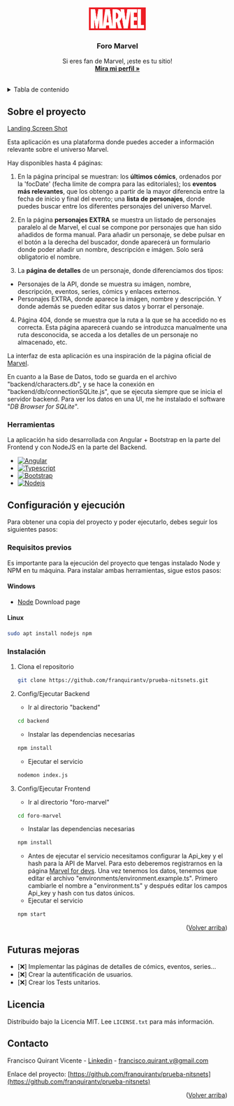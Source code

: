 <a name="readme-top"></a>


<!-- PROJECT LOGO -->
<br />
<div align="center">
  <a href="https://github.com/franquirantv/prueba-nitsnets">
    <img src="foro-marvel\src\assets\Marvel_Logo.svg.png" alt="Logo" width="130" height="52">
  </a>

  <h3 align="center">Foro Marvel</h3>

  <p align="center">
    Si eres fan de Marvel, ¡este es tu sitio!
    <br />
    <a href="https://linkedin.com/in/francisco-quirant-vicente"><strong>Mira mi perfil »</strong></a>
    <br />
    <br />
  </p>
</div>

<!-- TABLE OF CONTENTS -->
<details>
  <summary>Tabla de contenido</summary>
  <ol>
    <li>
      <a href="#sobre-el-proyecto">Sobre el proyecto</a>
      <ul>
        <li><a href="#herramientas">Herramientas</a></li>
      </ul>
    </li>
    <li>
      <a href="#configuracion-y-ejecucion">Configuración y ejecución</a>
      <ul>
        <li><a href="#requisitos-previos">Requisitos previos</a></li>
        <li><a href="#instalacion">Instalación</a></li>
      </ul>
    </li>
    <li><a href="#futuras-mejoras">Futuras mejoras</a></li>
    <li><a href="#licencia">Licencia</a></li>
    <li><a href="#contacto">Contacto</a></li>
  </ol>
</details>

<!-- ABOUT THE PROJECT -->
## Sobre el proyecto

[Landing Screen Shot][landing-screenshot]

Esta aplicación es una plataforma donde puedes acceder a información relevante sobre el universo Marvel.

Hay disponibles hasta 4 páginas:

1. En la página principal se muestran: los **últimos cómics**, ordenados por la 'focDate' (fecha límite de compra para las editoriales); los **eventos más relevantes**, que los obtengo a partir de la mayor diferencia entre la fecha de inicio y final del evento; una **lista de personajes**, donde puedes buscar entre los diferentes personajes del universo Marvel.

2. En la página **personajes EXTRA** se muestra un listado de personajes paralelo al de Marvel, el cual se compone por personajes que han sido añadidos de forma manual. Para añadir un personaje, se debe pulsar en el botón a la derecha del buscador, donde aparecerá un formulario donde poder añadir un nombre, descripción e imágen. Solo será obligatorio el nombre.

3. La **página de detalles** de un personaje, donde diferenciamos dos tipos:
  - Personajes de la API, donde se muestra su imágen, nombre, descripción, eventos, series, cómics y enlaces externos.
  - Personajes EXTRA, donde aparece la imágen, nombre y descripción. Y donde además se pueden editar sus datos y borrar el personaje. 

4. Página 404, donde se muestra que la ruta a la que se ha accedido no es correcta. Esta página aparecerá cuando se introduzca manualmente una ruta desconocida, se acceda a los detalles de un personaje no almacenado, etc.

La interfaz de esta aplicación es una inspiración de la página oficial de [Marvel](https://marvel.com).

En cuanto a la Base de Datos, todo se guarda en el archivo "backend/characters.db", y se hace la conexión en "backend/db/connectionSQLite.js", que se ejecuta siempre que se inicia el servidor backend. 
Para ver los datos en una UI, me he instalado el software "_DB Browser for SQLite_". 

### Herramientas

La aplicación ha sido desarrollada con Angular + Bootstrap en la parte del Frontend y con NodeJS en la parte del Backend.

* [![Angular][Angular.io]][Angular-url]
* [![Typescript][Typescript]][Typescript-url]
* [![Bootstrap][Bootstrap.com]][Bootstrap-url]
* [![Nodejs][Nodejs.org]][Nodejs-url]

<!-- GETTING STARTED -->
## Configuración y ejecución

Para obtener una copia del proyecto y poder ejecutarlo, debes seguir los siguientes pasos:

### Requisitos previos

Es importante para la ejecución del proyecto que tengas instalado Node y NPM en tu máquina. Para instalar ambas herramientas, sigue estos pasos:

#### Windows
* [Node](https://nodejs.org/en/download/) Download page

#### Linux
  ```sh
  sudo apt install nodejs npm
  ```

### Instalación

1. Clona el repositorio
   ```sh
   git clone https://github.com/franquirantv/prueba-nitsnets.git
   ```
2. Config/Ejecutar Backend
   - Ir al directorio "backend"
   ```sh
   cd backend
   ```
   - Instalar las dependencias necesarias
   ```sh
   npm install
   ```
   - Ejecutar el servicio
   ```sh
   nodemon index.js
   ```

3. Config/Ejecutar Frontend
   - Ir al directorio "foro-marvel"
   ```sh
   cd foro-marvel
   ```
   - Instalar las dependencias necesarias
   ```sh
   npm install
   ```
   - Antes de ejecutar el servicio necesitamos configurar la Api_key y el hash para la API de Marvel. Para esto deberemos registrarnos en la página [Marvel for devs](https://developer.marvel.com/documentation/getting_started).
   Una vez tenemos los datos, tenemos que editar el archivo "environments/environment.example.ts". Primero cambiarle el nombre a "environment.ts" y después editar los campos Api_key y hash con tus datos únicos.
   - Ejecutar el servicio
   ```sh
   npm start
   ```

<p align="right">(<a href="#readme-top">Volver arriba</a>)</p>

<!-- ROADMAP -->
## Futuras mejoras

- [:x:] Implementar las páginas de detalles de cómics, eventos, series...
- [:x:] Crear la autentificación de usuarios.
- [:x:] Crear los Tests unitarios.

<!-- LICENSE -->
## Licencia

Distribuido bajo la Licencia MIT. Lee `LICENSE.txt` para más información.

<!-- CONTACT -->
## Contacto

Francisco Quirant Vicente - [Linkedin](https://linkedin.com/in/francisco-quirant-vicente) - francisco.quirant.v@gmail.com

Enlace del proyecto: [https://github.com/franquirantv/prueba-nitsnets](https://github.com/franquirantv/prueba-nitsnets)

<p align="right">(<a href="#readme-top">Volver arriba</a>)</p>


<!-- MARKDOWN LINKS & IMAGES -->
<!-- https://www.markdownguide.org/basic-syntax/#reference-style-links -->
[landing-screenshot]: foro-marvel/src/assets/landing-foro-marvel.jpeg

[Angular.io]: https://img.shields.io/badge/Angular-DD0031?style=for-the-badge&logo=angular&logoColor=white
[Angular-url]: https://angular.io/
[Typescript]: https://img.shields.io/badge/typescript-2d6ed6?style=for-the-badge&logo=typescript&logoColor=white
[Typescript-url]: https://www.typescriptlang.org/
[Bootstrap.com]: https://img.shields.io/badge/Bootstrap-563D7C?style=for-the-badge&logo=bootstrap&logoColor=white
[Bootstrap-url]: https://getbootstrap.com
[Nodejs.org]: https://img.shields.io/badge/NodeJS-grey?style=for-the-badge&logo=nodedotjs
[Nodejs-url]: https://nodejs.org/

